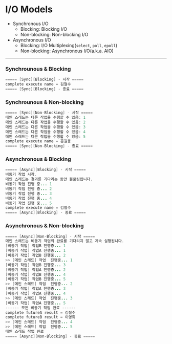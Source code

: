 # I/O Models

- Synchronous I/O
  - Blocking: Blocking I/O
  - Non-blocking: Non-blocking I/O
- Asynchronous I/O
  - Blocking: I/O Multiplexing(`select`, `poll`, `epoll`)
  - Non-blocking: Asynchronous I/O(a.k.a. AIO)

---

### Synchrounous & Blocking

```java
===== [Sync][Blocking] - 시작 =====
complete execute name = 김철수
===== [Sync][Blocking] - 종료 =====
```

### Synchrounous & Non-blocking

```java
===== [Sync][Non-Blocking] - 시작 =====
메인 스레드는 다른 작업을 수행할 수 있음: 1
메인 스레드는 다른 작업을 수행할 수 있음: 2
메인 스레드는 다른 작업을 수행할 수 있음: 3
메인 스레드는 다른 작업을 수행할 수 있음: 4
메인 스레드는 다른 작업을 수행할 수 있음: 5
complete execute name = 홍길동
===== [Sync][Non-Blocking] - 종료 =====
```

### Asynchronous & Blocking

```java
===== [Async][Blocking] - 시작 =====
비동기 작업 시작.
메인 스레드는 결과를 기다리는 동안 블로킹됩니다.
비동기 작업 진행 중... 1
비동기 작업 진행 중... 2
비동기 작업 진행 중... 3
비동기 작업 진행 중... 4
비동기 작업 진행 중... 5
complete execute name = 김철수
===== [Async][Blocking] - 종료 =====
```

### Asynchronous & Non-blocking

```java
===== [Async][Non-Blocking] - 시작 =====
메인 스레드는 비동기 작업의 완료를 기다리지 않고 계속 실행됩니다.
[비동기 작업] 작업B 진행중... 1
[비동기 작업] 작업A 진행중... 1
[비동기 작업] 작업B 진행중... 2
>> [메인 스레드] 작업  진행중... 1
[비동기 작업] 작업B 진행중... 3
[비동기 작업] 작업A 진행중... 2
[비동기 작업] 작업B 진행중... 4
[비동기 작업] 작업B 진행중... 5
>> [메인 스레드] 작업  진행중... 2
[비동기 작업] 작업A 진행중... 3
[비동기 작업] 작업A 진행중... 4
>> [메인 스레드] 작업  진행중... 3
[비동기 작업] 작업A 진행중... 5
------ 모든 비동기 작업 완료 ------
complete futureA result = 김철수
complete futureB result = 이영희
>> [메인 스레드] 작업  진행중... 4
>> [메인 스레드] 작업  진행중... 5
메인 스레드 작업 완료
===== [Async][Non-Blocking] - 종료 =====
```